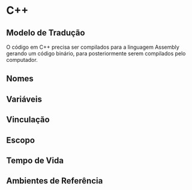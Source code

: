 # C++

## Modelo de Tradução

O código em C++ precisa ser compilados para a linguagem Assembly gerando um código binário, para posteriormente serem compilados pelo computador.

## Nomes

## Variáveis

## Vinculação

## Escopo

## Tempo de Vida

## Ambientes de Referência
